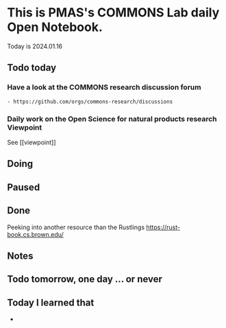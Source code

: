 
# This is PMAS's COMMONS Lab daily Open Notebook.

Today is 2024.01.16

## Todo today

### Have a look at the COMMONS research discussion forum
    - https://github.com/orgs/commons-research/discussions

### Daily work on the Open Science for natural products research Viewpoint

See [[viewpoint]]


###
###

## Doing

## Paused

## Done

Peeking into another resource than the Rustlings https://rust-book.cs.brown.edu/



## Notes

## Todo tomorrow, one day ... or never 


###
###


## Today I learned that

- 